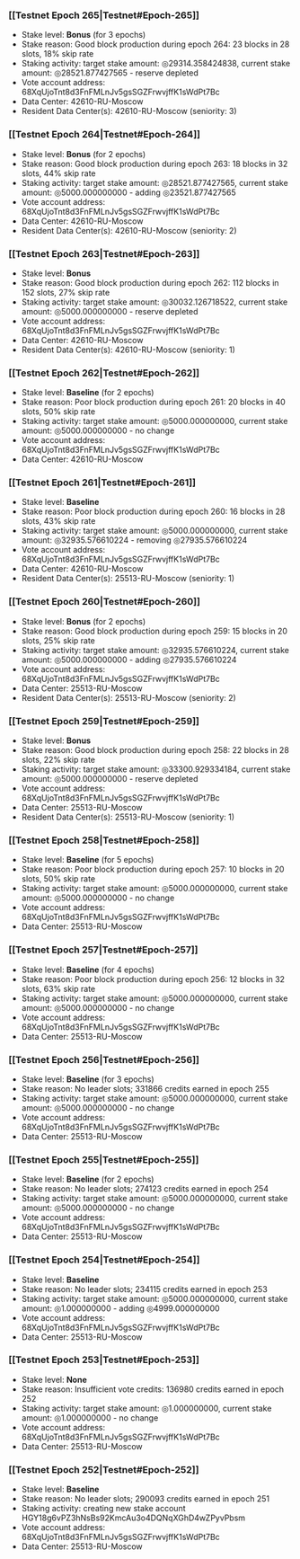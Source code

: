 ### [[Testnet Epoch 265|Testnet#Epoch-265]]
* Stake level: **Bonus** (for 3 epochs)
* Stake reason: Good block production during epoch 264: 23 blocks in 28 slots, 18% skip rate
* Staking activity: target stake amount: ◎29314.358424838, current stake amount: ◎28521.877427565 - reserve depleted
* Vote account address: 68XqUjoTnt8d3FnFMLnJv5gsSGZFrwvjffK1sWdPt7Bc
* Data Center: 42610-RU-Moscow
* Resident Data Center(s): 42610-RU-Moscow (seniority: 3)
### [[Testnet Epoch 264|Testnet#Epoch-264]]
* Stake level: **Bonus** (for 2 epochs)
* Stake reason: Good block production during epoch 263: 18 blocks in 32 slots, 44% skip rate
* Staking activity: target stake amount: ◎28521.877427565, current stake amount: ◎5000.000000000 - adding ◎23521.877427565
* Vote account address: 68XqUjoTnt8d3FnFMLnJv5gsSGZFrwvjffK1sWdPt7Bc
* Data Center: 42610-RU-Moscow
* Resident Data Center(s): 42610-RU-Moscow (seniority: 2)
### [[Testnet Epoch 263|Testnet#Epoch-263]]
* Stake level: **Bonus**
* Stake reason: Good block production during epoch 262: 112 blocks in 152 slots, 27% skip rate
* Staking activity: target stake amount: ◎30032.126718522, current stake amount: ◎5000.000000000 - reserve depleted
* Vote account address: 68XqUjoTnt8d3FnFMLnJv5gsSGZFrwvjffK1sWdPt7Bc
* Data Center: 42610-RU-Moscow
* Resident Data Center(s): 42610-RU-Moscow (seniority: 1)
### [[Testnet Epoch 262|Testnet#Epoch-262]]
* Stake level: **Baseline** (for 2 epochs)
* Stake reason: Poor block production during epoch 261: 20 blocks in 40 slots, 50% skip rate
* Staking activity: target stake amount: ◎5000.000000000, current stake amount: ◎5000.000000000 - no change
* Vote account address: 68XqUjoTnt8d3FnFMLnJv5gsSGZFrwvjffK1sWdPt7Bc
* Data Center: 42610-RU-Moscow
### [[Testnet Epoch 261|Testnet#Epoch-261]]
* Stake level: **Baseline**
* Stake reason: Poor block production during epoch 260: 16 blocks in 28 slots, 43% skip rate
* Staking activity: target stake amount: ◎5000.000000000, current stake amount: ◎32935.576610224 - removing ◎27935.576610224
* Vote account address: 68XqUjoTnt8d3FnFMLnJv5gsSGZFrwvjffK1sWdPt7Bc
* Data Center: 42610-RU-Moscow
* Resident Data Center(s): 25513-RU-Moscow (seniority: 1)
### [[Testnet Epoch 260|Testnet#Epoch-260]]
* Stake level: **Bonus** (for 2 epochs)
* Stake reason: Good block production during epoch 259: 15 blocks in 20 slots, 25% skip rate
* Staking activity: target stake amount: ◎32935.576610224, current stake amount: ◎5000.000000000 - adding ◎27935.576610224
* Vote account address: 68XqUjoTnt8d3FnFMLnJv5gsSGZFrwvjffK1sWdPt7Bc
* Data Center: 25513-RU-Moscow
* Resident Data Center(s): 25513-RU-Moscow (seniority: 2)
### [[Testnet Epoch 259|Testnet#Epoch-259]]
* Stake level: **Bonus**
* Stake reason: Good block production during epoch 258: 22 blocks in 28 slots, 22% skip rate
* Staking activity: target stake amount: ◎33300.929334184, current stake amount: ◎5000.000000000 - reserve depleted
* Vote account address: 68XqUjoTnt8d3FnFMLnJv5gsSGZFrwvjffK1sWdPt7Bc
* Data Center: 25513-RU-Moscow
* Resident Data Center(s): 25513-RU-Moscow (seniority: 1)
### [[Testnet Epoch 258|Testnet#Epoch-258]]
* Stake level: **Baseline** (for 5 epochs)
* Stake reason: Poor block production during epoch 257: 10 blocks in 20 slots, 50% skip rate
* Staking activity: target stake amount: ◎5000.000000000, current stake amount: ◎5000.000000000 - no change
* Vote account address: 68XqUjoTnt8d3FnFMLnJv5gsSGZFrwvjffK1sWdPt7Bc
* Data Center: 25513-RU-Moscow
### [[Testnet Epoch 257|Testnet#Epoch-257]]
* Stake level: **Baseline** (for 4 epochs)
* Stake reason: Poor block production during epoch 256: 12 blocks in 32 slots, 63% skip rate
* Staking activity: target stake amount: ◎5000.000000000, current stake amount: ◎5000.000000000 - no change
* Vote account address: 68XqUjoTnt8d3FnFMLnJv5gsSGZFrwvjffK1sWdPt7Bc
* Data Center: 25513-RU-Moscow
### [[Testnet Epoch 256|Testnet#Epoch-256]]
* Stake level: **Baseline** (for 3 epochs)
* Stake reason: No leader slots; 331866 credits earned in epoch 255
* Staking activity: target stake amount: ◎5000.000000000, current stake amount: ◎5000.000000000 - no change
* Vote account address: 68XqUjoTnt8d3FnFMLnJv5gsSGZFrwvjffK1sWdPt7Bc
* Data Center: 25513-RU-Moscow
### [[Testnet Epoch 255|Testnet#Epoch-255]]
* Stake level: **Baseline** (for 2 epochs)
* Stake reason: No leader slots; 274123 credits earned in epoch 254
* Staking activity: target stake amount: ◎5000.000000000, current stake amount: ◎5000.000000000 - no change
* Vote account address: 68XqUjoTnt8d3FnFMLnJv5gsSGZFrwvjffK1sWdPt7Bc
* Data Center: 25513-RU-Moscow
### [[Testnet Epoch 254|Testnet#Epoch-254]]
* Stake level: **Baseline**
* Stake reason: No leader slots; 234115 credits earned in epoch 253
* Staking activity: target stake amount: ◎5000.000000000, current stake amount: ◎1.000000000 - adding ◎4999.000000000
* Vote account address: 68XqUjoTnt8d3FnFMLnJv5gsSGZFrwvjffK1sWdPt7Bc
* Data Center: 25513-RU-Moscow
### [[Testnet Epoch 253|Testnet#Epoch-253]]
* Stake level: **None**
* Stake reason: Insufficient vote credits: 136980 credits earned in epoch 252
* Staking activity: target stake amount: ◎1.000000000, current stake amount: ◎1.000000000 - no change
* Vote account address: 68XqUjoTnt8d3FnFMLnJv5gsSGZFrwvjffK1sWdPt7Bc
* Data Center: 25513-RU-Moscow
### [[Testnet Epoch 252|Testnet#Epoch-252]]
* Stake level: **Baseline**
* Stake reason: No leader slots; 290093 credits earned in epoch 251
* Staking activity: creating new stake account HGY18g6vPZ3hNsBs92KmcAu3o4DQNqXGhD4wZPyvPbsm
* Vote account address: 68XqUjoTnt8d3FnFMLnJv5gsSGZFrwvjffK1sWdPt7Bc
* Data Center: 25513-RU-Moscow